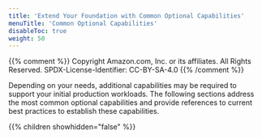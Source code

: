 ```yaml
---
title: 'Extend Your Foundation with Common Optional Capabilities'
menuTitle: 'Common Optional Capabilities'
disableToc: true
weight: 50
---
```


{{% comment %}}
Copyright Amazon.com, Inc. or its affiliates. All Rights Reserved.
SPDX-License-Identifier: CC-BY-SA-4.0
{{% /comment %}}

Depending on your needs, additional capabilities may be required to support your initial production workloads. The following sections address the most common optional capabilities and provide references to current best practices to establish these capabilities.

{{% children showhidden="false" %}}